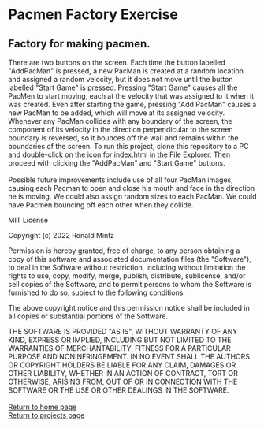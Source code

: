 # Pacmen Factory Exercise
## Factory for making pacmen.

There are two buttons on the screen.  Each time the button labelled "AddPacMan" is pressed, a new PacMan is created at a random location and assigned a random velocity, but it does not move until the button labelled "Start Game" is pressed.  Pressing "Start Game" causes all the PacMen to start moving, each at the velocity that was assigned to it when it was created.  Even after starting the game, pressing "Add PacMan" causes a new PacMan to be added, which will move at its assigned velocity.  Whenever any PacMan collides with any boundary of the screen, the component of its velocity in the direction perpendicular to the screen boundary is reversed, so it bounces off the wall and remains within the boundaries of the screen.  To run this project, clone this repository to a PC and double-click on the icon for index.html in the File Explorer.  Then proceed with clicking the
"AddPacMan" and "Start Game" buttons.
<br><br>
Possible future improvements include use of all four PacMan images, causing each Pacman to open and close his mouth and face in the direction he is moving.  We could also assign random sizes to each PacMan.  We could have Pacmen bouncing off each other
when they collide.

MIT License

Copyright (c) 2022 Ronald Mintz

Permission is hereby granted, free of charge, to any person obtaining a copy
of this software and associated documentation files (the "Software"), to deal
in the Software without restriction, including without limitation the rights
to use, copy, modify, merge, publish, distribute, sublicense, and/or sell
copies of the Software, and to permit persons to whom the Software is
furnished to do so, subject to the following conditions:

The above copyright notice and this permission notice shall be included in all
copies or substantial portions of the Software.

THE SOFTWARE IS PROVIDED "AS IS", WITHOUT WARRANTY OF ANY KIND, EXPRESS OR
IMPLIED, INCLUDING BUT NOT LIMITED TO THE WARRANTIES OF MERCHANTABILITY,
FITNESS FOR A PARTICULAR PURPOSE AND NONINFRINGEMENT. IN NO EVENT SHALL THE
AUTHORS OR COPYRIGHT HOLDERS BE LIABLE FOR ANY CLAIM, DAMAGES OR OTHER
LIABILITY, WHETHER IN AN ACTION OF CONTRACT, TORT OR OTHERWISE, ARISING FROM,
OUT OF OR IN CONNECTION WITH THE SOFTWARE OR THE USE OR OTHER DEALINGS IN THE
SOFTWARE.
<br><br>
<a href="https://ronmintz.github.io/">Return to home page</a>
<br>
<a href="https://ronmintz.github.io/projects.html">Return to projects page</a>
